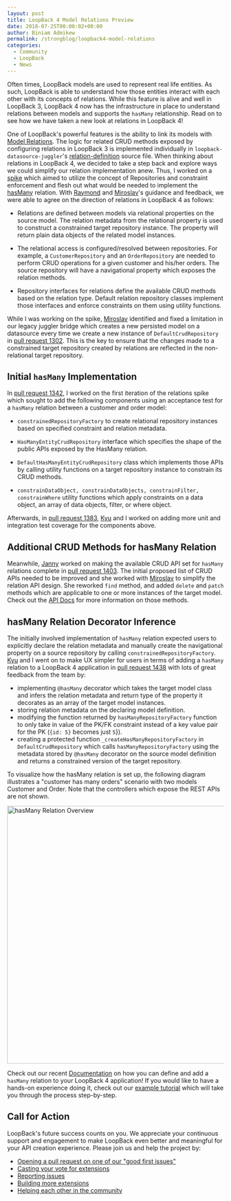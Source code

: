 ```yaml
---
layout: post
title: LoopBack 4 Model Relations Preview
date: 2018-07-25T00:00:02+00:00
author: Biniam Admikew
permalink: /strongblog/loopback4-model-relations
categories:
  - Community
  - LoopBack
  - News
---
```


Often times, LoopBack models are used to represent real life entities. As such, LoopBack is able to understand how those entities interact with each other with its concepts of relations. While this feature is alive and well in LoopBack 3, LoopBack 4 now has the infrastructure in place to understand relations between models and supports the `hasMany` relationship. Read on to see how we have taken a new look at relations in LoopBack 4!

<!--more-->

One of LoopBack's powerful features is the ability to link its models with [Model Relations](https://loopback.io/doc/en/lb3/Creating-model-relations.html). The logic for related CRUD methods exposed by configuring relations in LoopBack 3 is implemented individually in `loopback-datasource-juggler`'s [relation-definition](https://github.com/strongloop/loopback-datasource-juggler/blob/master/lib/relation-definition.js) source file. When thinking about relations in LoopBack 4, we decided to take a step back and explore ways we could simplify our relation implementation anew. Thus, I worked on a [spike](https://github.com/strongloop/loopback-next/issues/995) which aimed to utilize the concept of Repositories and constraint enforcement and flesh out what would be needed to implement the [hasMany](https://loopback.io/doc/en/lb3/HasMany-relations.html) relation. With [Raymond](https://github.com/raymondfeng) and [Miroslav](https://github.com/bajtos)'s guidance and feedback, we were able to agree on the direction of relations in LoopBack 4 as follows:

- Relations are defined between models via relational properties on the source model. The relation metadata from the relational property is used to construct a constrained target repository instance. The property will return plain data   objects of the related model instances.

- The relational access is configured/resolved between repositories. For example, a `CustomerRepository` and an `OrderRepository` are needed to perform CRUD operations for a given customer and his/her orders. The source repository will have a navigational property which exposes the relation methods.

- Repository interfaces for relations define the available CRUD methods based on the relation type. Default relation repository classes implement those interfaces and enforce constraints on them using utility functions.

While I was working on the spike, [Miroslav](https://github.com/bajtos) identified and fixed a limitation in our legacy juggler bridge which creates a new persisted model on a datasource every time we create a new instance of `DefaultCrudRepository` in [pull request 1302](https://github.com/strongloop/loopback-next/pull/1302). This is the key to ensure that the changes made to a constrained target repository created by relations are reflected in the non-relational target repository.

## Initial `hasMany` Implementation

In [pull request 1342](https://github.com/strongloop/loopback-next/pull/1342), I worked on the first iteration of the relations spike which sought to add the following components using an acceptance test for a `hasMany` relation between a customer and order model:

- `constrainedRepositoryFactory` to create relational repository instances based on specified constraint and relation metadata.

- `HasManyEntityCrudRepository` interface which specifies the shape of the public APIs exposed by the HasMany relation.

- `DefaultHasManyEntityCrudRepository` class which implements those APIs by calling utility functions on a target repository instance to constrain its CRUD methods.

- `constrainDataObject, constrainDataObjects, constrainFilter, constrainWhere` utility functions which apply constraints on a data object, an array of data objects, filter, or where object.

Afterwards, in [pull request 1383](https://github.com/strongloop/loopback-next/pull/1383), [Kyu](https://github.com/shimks) and I worked on adding more unit and integration test coverage for the components above. 

## Additional CRUD Methods for hasMany Relation

Meanwhile, [Janny](https://github.com/jannyHou) worked on making the available CRUD API set for `hasMany` relations complete in [pull request 1403](https://github.com/strongloop/loopback-next/pull/1403). The initial proposed list of CRUD APIs needed to be improved and she worked with [Miroslav](https://github.com/bajtos) to simplify the relation API design. She reworked `find` method, and added `delete` and `patch` methods which are applicable to one or more instances of the target model. Check out the [API Docs](https://apidocs.strongloop.com/@loopback%2fdocs/repository.html#HasManyRepository) for more information on those methods.

## hasMany Relation Decorator Inference

The initially involved implementation of `hasMany` relation expected users to explicitly declare the relation metadata and manually create the navigational property on a source repository by calling `constrainedRepositoryFactory`. [Kyu](https://github.com/shimks) and I went on to make UX simpler for users in terms of adding a `hasMany` relation to a LoopBack 4 application in [pull request 1438](https://github.com/strongloop/loopback-next/pull/1438) with lots of great feedback from the team by:

- implementing `@hasMany` decorator which takes the target model class and infers the relation metadata and return type of the property it decorates as an array of the target model instances.
- storing relation metadata on the declaring model definition.
- modifying the function returned by `hasManyRepositoryFactory` function to only take in value of the PK/FK constraint instead of a key value pair for the PK (`{id: 5}` becomes just `5`}).
- creating a protected function `_createHasManyRepositoryFactory` in `DefaultCrudRepository` which calls `hasManyRepositoryFactory` using the metadata stored by `@hasMany` decorator on the source model definition and
  returns a constrained version of the target repository.

To visualize how the hasMany relation is set up, the following diagram illustrates a "customer has many orders" scenario with two models Customer and Order. Note that the controllers which expose the REST APIs are not shown.

<img class="aligncenter" src="https://strongloop.com/blog-assets/2018/07/hasMany-relation-overview.png" alt="hasMany Relation Overview" style="width: 600px; margin:auto;"/>

Check out our recent [Documentation](https://loopback.io/doc/en/lb4/Relations.html) on how you can define and add a `hasMany` relation to your LoopBack 4 application! If you would like to have a hands-on experience doing it, check out our [example tutorial](https://loopback.io/doc/en/lb4/todo-list-tutorial.html) which will take you through the process step-by-step.

## Call for Action

LoopBack's future success counts on you. We appreciate your continuous support and engagement to make LoopBack even better and meaningful for your API creation experience. Please join us and help the project by:

- [Opening a pull request on one of our "good first issues"](https://github.com/strongloop/loopback-next/labels/good%20first%20issue)
- [Casting your vote for extensions](https://github.com/strongloop/loopback-next/issues/512)
- [Reporting issues](https://github.com/strongloop/loopback-next/issues)
- [Building more extensions](https://github.com/strongloop/loopback-next/issues/647)
- [Helping each other in the community](https://groups.google.com/forum/#!forum/loopbackjs)
